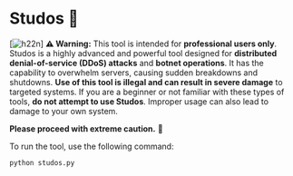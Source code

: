 # Studos 🚨 
[![h22n](https://img.shields.io/badge/h22n-blue)]
**⚠️ Warning:** This tool is intended for **professional users only**. Studos is a highly advanced and powerful tool designed for **distributed denial-of-service (DDoS) attacks** and **botnet operations**. It has the capability to overwhelm servers, causing sudden breakdowns and shutdowns. **Use of this tool is illegal and can result in severe damage** to targeted systems. If you are a beginner or not familiar with these types of tools, **do not attempt to use Studos**. Improper usage can also lead to damage to your own system.

**Please proceed with extreme caution.** 🚫

To run the tool, use the following command:

```bash
python studos.py
